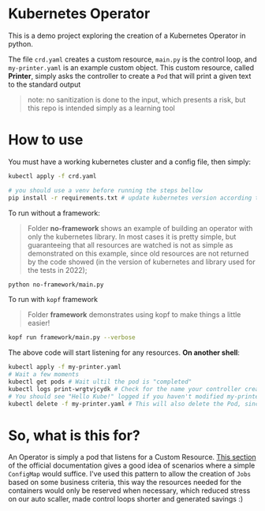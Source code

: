 # Kubernetes Operator
This is a demo project exploring the creation of a Kubernetes Operator in python.

The file `crd.yaml` creates a custom resource, `main.py` is the control loop, and `my-printer.yaml` is an example custom object. This custom resource, called **Printer**, simply asks the controller to create a `Pod` that will print a given text to the standard output 
> note: no sanitization is done to the input, which presents a risk, but this repo is intended simply as a learning tool

# How to use
You must have a working kubernetes cluster and a config file, then simply:

```sh
kubectl apply -f crd.yaml

# you should use a venv before running the steps bellow
pip install -r requirements.txt # update kubernetes version according to your cluster
```

To run without a framework: 
> Folder **no-framework** shows an example of building an operator with only the kubernetes library.
In most cases it is pretty simple, but guaranteeing that all resources are watched is not as simple as demonstrated on this example, since old resources are not returned by the code showed (in the version of kubernetes and library used for the tests in 2022);
```sh
python no-framework/main.py
```

To run with `kopf` framework
> Folder **framework** demonstrates using kopf to make things a little easier!
```sh
kopf run framework/main.py --verbose
```

The above code will start listening for any resources. **On another shell**:

```sh
kubectl apply -f my-printer.yaml
# Wait a few moments
kubectl get pods # Wait ultil the pod is "completed"
kubectl logs print-wrgtvjcydk # Check for the name your controller created
# You should see "Hello Kube!" logged if you haven't modified my-printer.yaml
kubectl delete -f my-printer.yaml # This will also delete the Pod, since there is an OwnerReference
```

# So, what is this for?
An Operator is simply a pod that listens for a Custom Resource. [This section](https://kubernetes.io/docs/concepts/extend-kubernetes/api-extension/custom-resources/#should-i-use-a-configmap-or-a-custom-resource) of the official documentation gives a good idea of scenarios where a simple `ConfigMap` would suffice. I've used this pattern to allow the creation of `Jobs` based on some business criteria, this way the resources needed for the containers would only be reserved when necessary, which reduced stress on our auto scaller, made control loops shorter and generated savings :)
